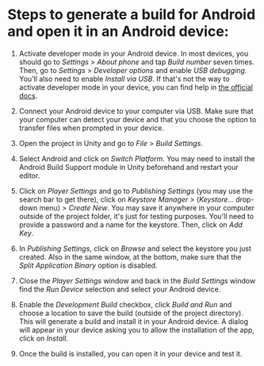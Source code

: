 # Steps to generate a build for Android and open it in an Android device:

1. Activate developer mode in your Android device. In most devices, you should go to *Settings* > *About phone* and tap *Build number* seven times. Then, go to *Settings* > *Developer options* and enable *USB debugging*. You'll also need to enable *Install via USB*. If that's not the way to activate developer mode in your device, you can find help in [the official docs](https://developer.android.com/studio/debug/dev-options).

2. Connect your Android device to your computer via USB. Make sure that your computer can detect your device and that you choose the option to transfer files when prompted in your device.

3. Open the project in Unity and go to *File* > *Build Settings*.

4. Select Android and click on *Switch Platform*. You may need to install the Android Build Support module in Unity beforehand and restart your editor.

5. Click on *Player Settings* and go to *Publishing Settings* (you may use the search bar to get there), click on *Keystore Manager* > (*Keystore...* drop-down menu) > *Create New*. You may save it anywhere in your computer outside of the project folder, it's just for testing purposes. You'll need to provide a password and a name for the keystore. Then, click on *Add Key*.

7. In *Publishing Settings*, click on *Browse* and select the keystore you just created. Also in the same window, at the bottom, make sure that the *Split Application Binary* option is disabled.

9. Close the *Player Settings* window and back in the *Build Settings* window find the *Run Device* selection and select your Android device.

10. Enable the *Development Build* checkbox, click *Build and Run* and choose a location to save the build (outside of the project directory). This will generate a build and install it in your Android device. A dialog will appear in your device asking you to allow the installation of the app, click on *Install*.

11. Once the build is installed, you can open it in your device and test it.
